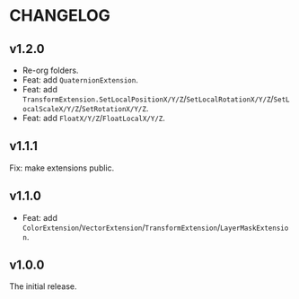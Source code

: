 # CHANGELOG

## v1.2.0

- Re-org folders.
- Feat: add `QuaternionExtension`.
- Feat: add `TransformExtension.SetLocalPositionX/Y/Z`/`SetLocalRotationX/Y/Z`/`SetLocalScaleX/Y/Z`/`SetRotationX/Y/Z`.
- Feat: add `FloatX/Y/Z`/`FloatLocalX/Y/Z`.

## v1.1.1

Fix: make extensions public.

## v1.1.0

- Feat: add `ColorExtension`/`VectorExtension`/`TransformExtension`/`LayerMaskExtension`.

## v1.0.0

The initial release.
